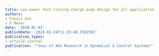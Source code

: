```yaml
---
title: Low power fast locking charge pump design for pll application
authors:
- Payali Das
- P Meher
date: '2018-01-01'
publishDate: '2024-02-24T11:19:48.250259Z'
publication_types:
- article-journal
publication: '*Jour of Adv Research in Dynamical & Control Systems*'
---
```

